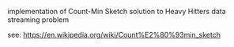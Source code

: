 implementation of Count-Min Sketch solution to Heavy Hitters data streaming problem

see: https://en.wikipedia.org/wiki/Count%E2%80%93min_sketch
